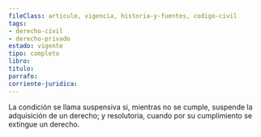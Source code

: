 ```yaml
---
fileClass: articulo, vigencia, historia-y-fuentes, codigo-civil
tags:
- derecho-civil
- derecho-privado
estado: vigente
tipo: completo
libro:
titulo:
parrafo:
corriente-juridica:
---
```

La condición se llama suspensiva si, mientras no se cumple, suspende la adquisición de un derecho; y resolutoria, cuando por su cumplimiento se extingue un derecho.